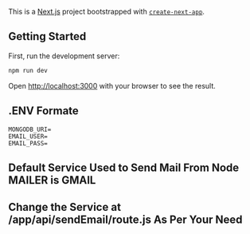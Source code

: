 This is a [Next.js](https://nextjs.org/) project bootstrapped with [`create-next-app`](https://github.com/vercel/next.js/tree/canary/packages/create-next-app).

## Getting Started

First, run the development server:

```bash
npm run dev

```

Open [http://localhost:3000](http://localhost:3000) with your browser to see the result.

## .ENV Formate
    MONGODB_URI=
    EMAIL_USER= 
    EMAIL_PASS=
## Default Service Used to Send Mail From Node MAILER is GMAIL
## Change the Service at /app/api/sendEmail/route.js As Per Your Need




